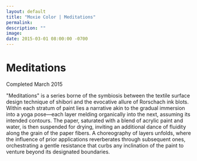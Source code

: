 ```yaml
---
layout: default
title: "Moxie Color | Meditations"
permalink: 
description: ""
image: 
date: 2015-03-01 08:00:00 -0700
---
```


# Meditations  
Completed March 2015

"Meditations" is a series borne of the symbiosis between the textile surface design technique of shibori and the evocative allure of Rorschach ink blots. Within each stratum of paint lies a narrative akin to the gradual immersion into a yoga pose—each layer melding organically into the next, assuming its intended contours. The paper, saturated with a blend of acrylic paint and water, is then suspended for drying, inviting an additional dance of fluidity along the grain of the paper fibers. A choreography of layers unfolds, where the influence of prior applications reverberates through subsequent ones, orchestrating a gentle resistance that curbs any inclination of the paint to venture beyond its designated boundaries.
